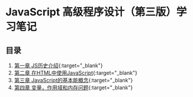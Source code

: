 # JavaScript 高级程序设计（第三版）学习笔记

## 目录
1. [第一章 JS历史介绍](https://chaihongjun.github.io/Professional_JS_For_Web_Developers_3rd/chapter1/note.html){:target="_blank"}
2. [第二章 在HTML中使用JavaScript](https://chaihongjun.github.io/Professional_JS_For_Web_Developers_3rd/chapter2/note.html){:target="_blank"}
3. [第三章 JavaScript的基本能概念](https://chaihongjun.github.io/Professional_JS_For_Web_Developers_3rd/chapter3/note.html){:target="_blank"}
4. [第四章 变量，作用域和内存问题](https://chaihongjun.github.io/Professional_JS_For_Web_Developers_3rd/chapter4/note.html){:target="_blank"}



